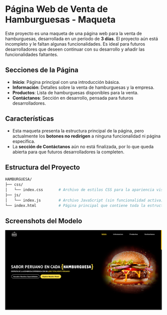 # Página Web de Venta de Hamburguesas - Maqueta

Este proyecto es una maqueta de una página web para la venta de hamburguesas, desarrollada en un período de **3 días**. El proyecto aún está incompleto y le faltan algunas funcionalidades. Es ideal para futuros desarrolladores que deseen continuar con su desarrollo y añadir las funcionalidades faltantes.

## Secciones de la Página

- **Inicio**: Página principal con una introducción básica.
- **Información**: Detalles sobre la venta de hamburguesas y la empresa.
- **Productos**: Lista de hamburguesas disponibles para la venta.
- **Contáctanos**: Sección en desarrollo, pensada para futuros desarrolladores.

## Características

- Esta maqueta presenta la estructura principal de la página, pero actualmente los **botones no redirigen** a ninguna funcionalidad ni página específica.
- La **sección de Contáctanos** aún no está finalizada, por lo que queda abierta para que futuros desarrolladores la completen.

## Estructura del Proyecto

```bash
HAMBURGUESA/
├── css/
│   └── index.css       # Archivo de estilos CSS para la apariencia visual.
├── js/
│   └── index.js        # Archivo JavaScript (sin funcionalidad activa).
└── index.html          # Página principal que contiene toda la estructura.
```

## Screenshots del Modelo
![App Screenshot](./modelo.png)